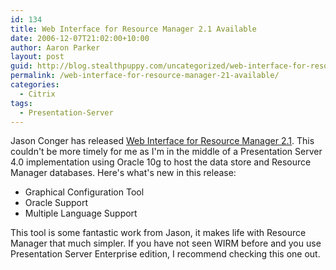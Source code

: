 ```yaml
---
id: 134
title: Web Interface for Resource Manager 2.1 Available
date: 2006-12-07T21:02:00+10:00
author: Aaron Parker
layout: post
guid: http://blog.stealthpuppy.com/uncategorized/web-interface-for-resource-manager-21-available
permalink: /web-interface-for-resource-manager-21-available/
categories:
  - Citrix
tags:
  - Presentation-Server
---
```

Jason Conger has released [Web Interface for Resource Manager 2.1](http://www.jasonconger.com/ShowPost.aspx?strID=f0d11211-b409-462b-83e7-db1c17020ce5). This couldn't be more timely for me as I'm in the middle of a Presentation Server 4.0 implementation using Oracle 10g to host the data store and Resource Manager databases. Here's what's new in this release:

  * Graphical Configuration Tool
  * Oracle Support
  * Multiple Language Support

This tool is some fantastic work from Jason, it makes life with Resource Manager that much simpler. If you have not seen WIRM before and you use Presentation Server Enterprise edition, I recommend checking this one out.